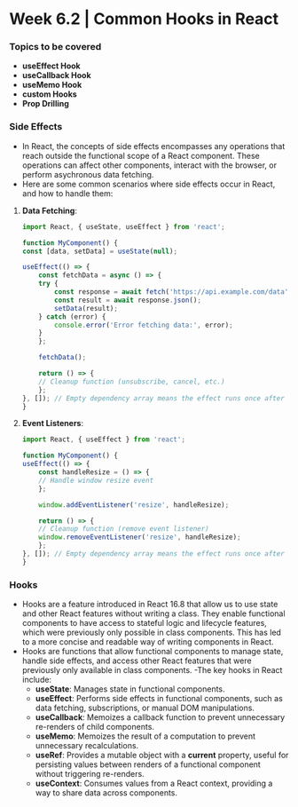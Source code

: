 # Week 6.2 | Common Hooks in React

### Topics to be covered
- **useEffect Hook**
- **useCallback Hook**
- **useMemo Hook**
- **custom Hooks**
- **Prop Drilling**

### Side Effects
- In React, the concepts of side effects encompasses any operations that reach outside the functional scope of a React component. These operations can affect other components, interact with the browser, or perform asychronous data fetching.
- Here are some common scenarios where side effects occur in React, and how to handle them:
1. **Data Fetching**:
    ``` jsx
    import React, { useState, useEffect } from 'react';

    function MyComponent() {
    const [data, setData] = useState(null);

    useEffect(() => {
        const fetchData = async () => {
        try {
            const response = await fetch('https://api.example.com/data');
            const result = await response.json();
            setData(result);
        } catch (error) {
            console.error('Error fetching data:', error);
        }
        };

        fetchData();

        return () => {
        // Cleanup function (unsubscribe, cancel, etc.)
        };
    }, []); // Empty dependency array means the effect runs once after the initial render
    }
    ```
2. **Event Listeners**:
    ``` jsx
    import React, { useEffect } from 'react';

    function MyComponent() {
    useEffect(() => {
        const handleResize = () => {
        // Handle window resize event
        };

        window.addEventListener('resize', handleResize);

        return () => {
        // Cleanup function (remove event listener)
        window.removeEventListener('resize', handleResize);
        };
    }, []); // Empty dependency array means the effect runs once after the initial render
    }
    ```

### Hooks
- Hooks are a feature introduced in React 16.8 that allow us to use state and other React features without writing a class. They enable functional components to have access to stateful logic and lifecycle features, which were previously only possible in class components. This has led to a more concise and readable way of writing components in React.
- Hooks are functions that allow functional components to manage state, handle side effects, and access other React features that were previously only available in class components.
-The key hooks in React include:
    - **useState**: Manages state in functional components.
    - **useEffect**: Performs side effects in functional components, such as data fetching, subscriptions, or manual DOM manipulations.
    - **useCallback**: Memoizes a callback function to prevent unnecessary re-renders of child components.
    - **useMemo**: Memoizes the result of a computation to prevent unnecessary recalculations.
    - **useRef**: Provides a mutable object with a **current** property, useful for persisting values between renders of a functional component without triggering re-renders.
    - **useContext**: Consumes values from a React context, providing a way to share data across components.